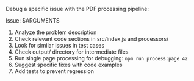 Debug a specific issue with the PDF processing pipeline:

Issue: $ARGUMENTS

1. Analyze the problem description
2. Check relevant code sections in src/index.js and processors/
3. Look for similar issues in test cases
4. Check output/ directory for intermediate files
5. Run single page processing for debugging: `npm run process:page 42`
6. Suggest specific fixes with code examples
7. Add tests to prevent regression
